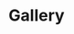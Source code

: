 ---
layout: gallery
title: Gallery
heading: Bookmarks
subheading: sub heading
permalink: /gallery/bookmarks
images:
  - image: bookmarks/1.jpg
    thumb: bookmarks/1-thumb.jpg
    orientation: portrait
  - image: bookmarks/2.jpg
    thumb: bookmarks/2-thumb.jpg
    orientation: portrait
  - image: bookmarks/3.jpg
    thumb: bookmarks/3-thumb.jpg
    orientation: portrait
  - image: bookmarks/4.jpg
    thumb: bookmarks/4-thumb.jpg
    orientation: portrait
  - image: bookmarks/5.jpg
    thumb: bookmarks/5-thumb.jpg
    orientation: landscape
  - image: bookmarks/6.jpg
    thumb: bookmarks/6-thumb.jpg
    orientation: landscape
  - image: bookmarks/7.jpg
    thumb: bookmarks/7-thumb.jpg
    orientation: landscape
---